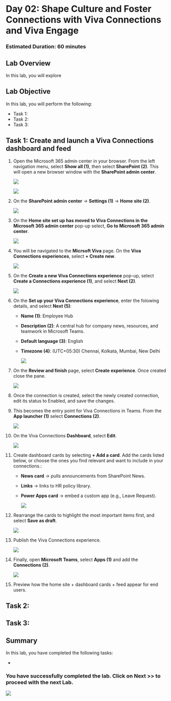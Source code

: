 # Day 02: Shape Culture and Foster Connections with Viva Connections and Viva Engage

### Estimated Duration: 60 minutes

## Lab Overview
In this lab, you will explore   

## Lab Objective

In this lab, you will perform the following:
- Task 1: 
- Task 2: 
- Task 3: 
  
## Task 1: Create and launch a Viva Connections dashboard and feed

1. Open the Microsoft 365 admin center in your browser. From the left navigation menu, select **Show all (1)**, then select **SharePoint (2)**. This will open a new browser window with the **SharePoint admin center**.

    ![](./media/sp-09.png)

    ![](./media/sp-10.png)

2. On the **SharePoint admin center** → **Settings (1)** → **Home site (2)**.  

    ![](./media/sp-11.png)

3. On the **Home site set up has moved to Viva Connections in the Microsoft 365 admin center** pop-up select, **Go to Microsoft 365 admin center**.

    ![](./media/sp-12.png)

4. You will be navigated to the **Micrsoft Viva** page. On the **Viva Connections experiences**, select **+ Create new**.

    ![](./media/sp-14.png)

5. On the **Create a new Viva Connections experience** pop-up, select **Create a Connections experience (1)**, and select **Next (2)**.

    ![](./media/sp-15.png)

6. On the **Set up your Viva Connections experience**, enter the folowing details, and select **Next (5)**:

    - **Name (1)**: Employee Hub
    - **Description (2)**: A central hub for company news, resources, and teamwork in Microsoft Teams.
    - **Default language (3)**: English
    - **Timezone (4)**: (UTC+05:30) Chennai, Kolkata, Mumbai, New Delhi

        ![](./media/sp-16.png)

7. On the **Review and finish** page, select **Create experience**. Once created close the pane.

    ![](./media/sp-18.png)

8. Once the connection is created, select the newly created connection, edit its status to Enabled, and save the changes.

9. This becomes the entry point for Viva Connections in Teams. From the **App launcher (1)** select **Connections (2)**.

    ![](./media/sp-20.png)

10. On the Viva Connections **Dashboard**, select **Edit**. 

    ![](./media/sp-20.png)

11. Create dashboard cards by selecting **+ Add a card**. Add the cards listed below, or choose the ones you find relevant and want to include in your connections.:  

    - **News card** → pulls announcements from SharePoint News.  

    - **Links** → links to HR policy library.

    - **Power Apps card** → embed a custom app (e.g., Leave Request). 

      ![](./media/sp-21.png) 

12. Rearrange the cards to highlight the most important items first, and select **Save as draft**.

    ![](./media/sp-22.png) 

13. Publish the Viva Connections experience.  

    ![](./media/sp-24.png) 

14. Finally, open **Microsoft Teams**, select **Apps (1)**  and add the **Connections (2)**.  

    ![](./media/sp-25.png)

15. Preview how the home site + dashboard cards + feed appear for end users.  

## Task 2: 

## Task 3: 


## Summary
In this lab, you have completed the following tasks:

- 

### You have successfully completed the lab. Click on **Next >>** to proceed with the next Lab.

![](./media/)